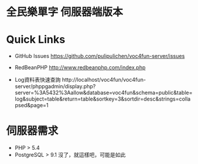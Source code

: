 # 全民樂單字 伺服器端版本

# Quick Links

* GitHub Issues
https://github.com/pulipulichen/voc4fun-server/issues

* RedBeanPHP
http://www.redbeanphp.com/index.php

* Log資料表快速查詢
http://localhost/voc4fun/voc4fun-server/phppgadmin/display.php?server=%3A5432%3Aallow&database=voc4fun&schema=public&table=log&subject=table&return=table&sortkey=3&sortdir=desc&strings=collapsed&page=1

# 伺服器需求
* PHP > 5.4
* PostgreSQL > 9.1
沒了，就這樣吧，可能是如此
